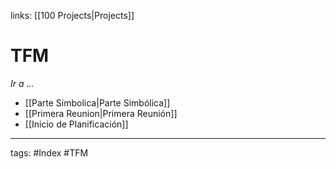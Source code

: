links: [[100  Projects|Projects]] 

# TFM
*Ir a ...*
-  [[Parte Simbolica|Parte Simbólica]]
-  [[Primera Reunion|Primera Reunión]]
- [[Inicio de Planificación]]



---
tags:
	#Index #TFM